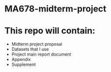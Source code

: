 # MA678-midterm-project

# This repo will contain:
- Midterm project proposal
- Datasets that I use
- Project main report document
- Appendix
- Supplement
